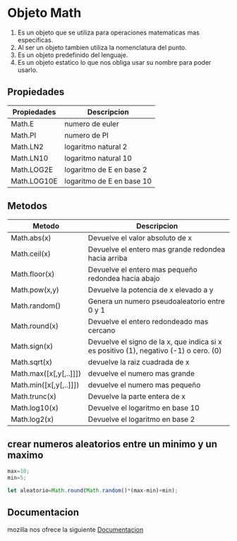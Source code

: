 # Objeto Math

1. Es un objeto que se utiliza para operaciones matematicas mas especificas.
2. Al ser un objeto tambien utiliza la nomenclatura del punto.
3. Es un objeto predefinido del lenguaje.
4. Es un objeto estatico lo que nos obliga usar su nombre para poder usarlo.

## Propiedades

| Propiedades | Descripcion |
| --- | --- |
| Math.E | numero de euler |
| Math.PI | numero de PI |
| Math.LN2 | logaritmo natural 2 |
| Math.LN10 | logaritmo natural 10 |
| Math.LOG2E | logaritmo de E en base 2 |
| Math.LOG10E | logaritmo de E en base 10 |


## Metodos

| Metodo | Descripcion |
| --- | --- |
| Math.abs(x) | Devuelve el valor absoluto de x |
| Math.ceil(x) | Devuelve el entero mas grande redondea hacia arriba|
| Math.floor(x) | Devuelve el entero mas pequeño redondea hacia abajo|
| Math.pow(x,y) |Devuelve la potencia de x elevado a y |
| Math.random() | Genera un numero pseudoaleatorio entre 0 y 1 |
| Math.round(x) | Devuelve el entero redondeado mas cercano |
| Math.sign(x) | Devuelve el signo de la x, que indica si x es positivo (1), negativo (-1) o cero. (0)|
|Math.sqrt(x)|devuelve la raiz cuadrada de x |
|Math.max([x[,y[,..]]])|devuelve el numero mas grande|
|Math.min([x[,y[,..]]])|devuelve el numero mas pequeño|
|Math.trunc(x)|Devuelve la parte entera de x |
|Math.log10(x)|Devuelve el logaritmo en base 10 |
|Math.log2(x) | Devuelve el logaritmo en base 2 |


## crear numeros aleatorios entre un minimo y un maximo

```JavaScript
max=10;
min=5;

let aleatorio=Math.round(Math.random()*(max-min)+min);
```

## Documentacion 

mozilla nos ofrece la siguiente [Documentacion](https://developer.mozilla.org/es/docs/Web/JavaScript/Reference/Global_Objects/Math)
